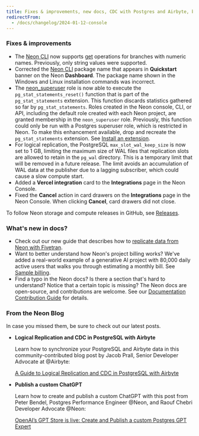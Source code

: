 ```yaml
---
title: Fixes & improvements, new docs, CDC with Postgres and Airbyte, building a custom ChatGPT
redirectFrom:
  - /docs/changelog/2024-01-12-console
---
```


### Fixes & improvements

- The [Neon CLI](/docs/reference/neon-cli) now supports [get](/docs/reference/cli-branches#get) operations for branches with numeric names. Previously, only string values were supported.
- Corrected the [Neon CLI](/docs/reference/neon-cli) package name that appears in **Quickstart** banner on the Neon **Dashboard**. The package name shown in the Windows and Linux installation commands was incorrect.
- The [neon_superuser](/docs/manage/roles#the-neonsuperuser-role) role is now able to execute the `pg_stat_statements_reset()` function that is part of the `pg_stat_statements` extension. This function discards statistics gathered so far by `pg_stat_statements`. Roles created in the Neon console, CLI, or API, including the default role created with each Neon project, are granted membership in the `neon_superuser` role. Previously, this function could only be run with a Postgres superuser role, which is restricted in Neon. To make this enhancement available, drop and recreate the `pg_stat_statements` extension. See [Install an extension](/docs/extensions/pg-extensions#install-an-extension).
- For logical replication, the PostgreSQL `max_slot_wal_keep_size` is now set to 1 GB, limiting the maximum size of WAL files that replication slots are allowed to retain in the `pg_wal` directory. This is a temporary limit that will be removed in a future release. The limit avoids an accumulation of WAL data at the publisher due to a lagging subscriber, which could cause a slow compute start.
- Added a **Vercel integration** card to the **Integrations** page in the Neon Console.
- Fixed the **Cancel** action in card drawers on the **Integrations** page in the Neon Console. When clicking **Cancel**, card drawers did not close.

To follow Neon storage and compute releases in GitHub, see [Releases](https://github.com/neondatabase/neon/releases).

### What's new in docs?

- Check out our new guide that describes how to [replicate data from Neon with Fivetran](/docs/guides/logical-replication-fivetran).
- Want to better understand how Neon's project billing works? We've added a real-world example of a generative AI project with 80,000 daily active users that walks you through estimating a monthly bill. See [Sample billing](/docs/introduction/billing-sample).
- Find a typo in the Neon docs? Is there a section that's hard to understand? Notice that a certain topic is missing? The Neon docs are open-source, and contributions are welcome. See our [Documentation Contribution Guide](/docs/community/contribution-guide) for details.

### From the Neon Blog

In case you missed them, be sure to check out our latest posts.

- **Logical Replication and CDC in PostgreSQL with Airbyte**

  Learn how to synchronize your PostgreSQL and Airbyte data in this community-contributed blog post by Jacob Prall, Senior Developer Advocate at @Airbyte:

  [A Guide to Logical Replication and CDC in PostgreSQL with Airbyte](/blog/a-guide-to-logical-replication-and-cdc-in-postgresql-with-airbyte)

- **Publish a custom ChatGPT**

  Learn how to create and publish a custom ChatGPT with this post from Peter Bendel, Postgres Performance Engineer @Neon, and Raouf Chebri
  Developer Advocate @Neon:

  [OpenAI’s GPT Store is live: Create and Publish a custom Postgres GPT Expert](/bloge-is-live-create-and-publish-a-custom-postgres-gpt-expert)
